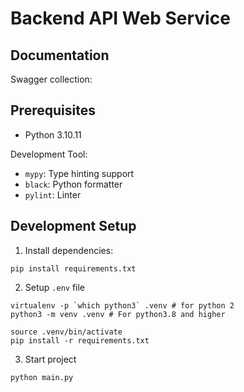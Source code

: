  # Backend API Web Service

## Documentation
Swagger collection:

## Prerequisites

* Python 3.10.11

Development Tool:

* `mypy`: Type hinting support
* `black`: Python formatter
* `pylint`: Linter

## Development Setup

1. Install dependencies:
```
pip install requirements.txt
```

2. Setup `.env` file
```
virtualenv -p `which python3` .venv # for python 2
python3 -m venv .venv # For python3.8 and higher

source .venv/bin/activate
pip install -r requirements.txt
```

3. Start project
```
python main.py
```
